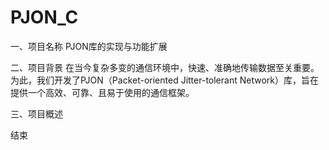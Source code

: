 # PJON_C
一、项目名称
PJON库的实现与功能扩展

二、项目背景
在当今复杂多变的通信环境中，快速、准确地传输数据至关重要。为此，我们开发了PJON（Packet-oriented Jitter-tolerant Network）库，旨在提供一个高效、可靠、且易于使用的通信框架。

三、项目概述


结束